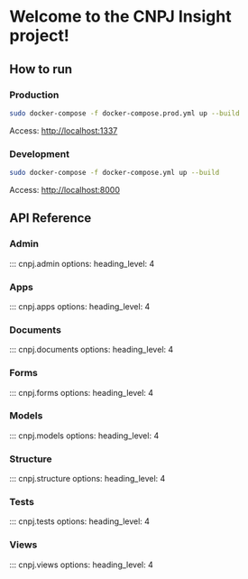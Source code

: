 # Welcome to the CNPJ Insight project!

## How to run

### Production
```bash
sudo docker-compose -f docker-compose.prod.yml up --build
```

Access: [http://localhost:1337](http://localhost:1337)

### Development
```bash
sudo docker-compose -f docker-compose.yml up --build
```

Access: [http://localhost:8000](http://localhost:8000)

## API Reference

### Admin

::: cnpj.admin
    options:
        heading_level: 4

### Apps

::: cnpj.apps
    options:
        heading_level: 4

### Documents

::: cnpj.documents
    options:
        heading_level: 4

### Forms

::: cnpj.forms
    options:
        heading_level: 4

### Models

::: cnpj.models
    options:
        heading_level: 4

### Structure

::: cnpj.structure
    options:
        heading_level: 4

### Tests

::: cnpj.tests
    options:
        heading_level: 4

### Views

::: cnpj.views
    options:
        heading_level: 4
